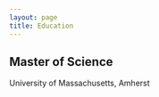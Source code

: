 ```yaml
---
layout: page
title: Education
---
```


## __Master of Science__
University of Massachusetts, Amherst

